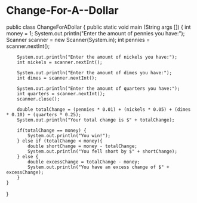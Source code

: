 # Change-For-A--Dollar
public class ChangeForADollar {
    public static void main (String args []) {
        int money = 1;
        System.out.println("Enter the amount of pennies you have:");
        Scanner scanner = new Scanner(System.in);
        int pennies = scanner.nextInt();

        System.out.println("Enter the amount of nickels you have:");
        int nickels = scanner.nextInt();

        System.out.println("Enter the amount of dimes you have:");
        int dimes = scanner.nextInt();

        System.out.println("Enter the amount of quarters you have:");
        int quarters = scanner.nextInt();
        scanner.close();

        double totalChange = (pennies * 0.01) + (nickels * 0.05) + (dimes * 0.10) + (quarters * 0.25);
        System.out.println("Your total change is $" + totalChange);

        if(totalChange == money) {
            System.out.println("You win!");
        } else if (totalChange < money){
            double shortChange = money - totalChange;
            System.out.println("You fell short by $" + shortChange);
        } else {
            double excessChange = totalChange - money;
            System.out.println("You have an excess change of $" + excessChange);
        }
    }
}
